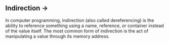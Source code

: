 ## Indirection ->

 In computer programming, indirection (also called dereferencing) is the ability to reference something using a name, reference, or container instead of the value itself. The most common form of indirection is the act of manipulating a value through its memory address.
